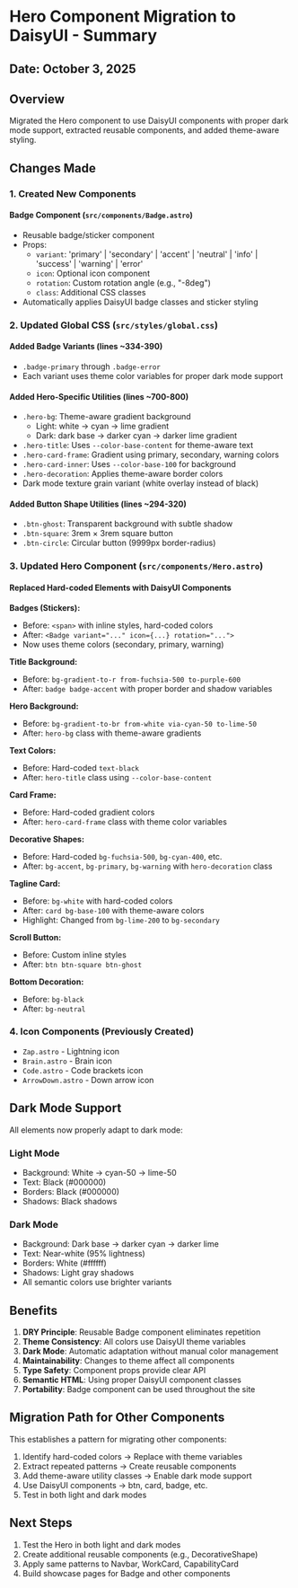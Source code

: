 # Hero Component Migration to DaisyUI - Summary

## Date: October 3, 2025

## Overview
Migrated the Hero component to use DaisyUI components with proper dark mode support, extracted reusable components, and added theme-aware styling.

## Changes Made

### 1. Created New Components

#### Badge Component (`src/components/Badge.astro`)
- Reusable badge/sticker component
- Props:
  - `variant`: 'primary' | 'secondary' | 'accent' | 'neutral' | 'info' | 'success' | 'warning' | 'error'
  - `icon`: Optional icon component
  - `rotation`: Custom rotation angle (e.g., "-8deg")
  - `class`: Additional CSS classes
- Automatically applies DaisyUI badge classes and sticker styling

### 2. Updated Global CSS (`src/styles/global.css`)

#### Added Badge Variants (lines ~334-390)
- `.badge-primary` through `.badge-error`
- Each variant uses theme color variables for proper dark mode support

#### Added Hero-Specific Utilities (lines ~700-800)
- `.hero-bg`: Theme-aware gradient background
  - Light: white → cyan → lime gradient
  - Dark: dark base → darker cyan → darker lime gradient
- `.hero-title`: Uses `--color-base-content` for theme-aware text
- `.hero-card-frame`: Gradient using primary, secondary, warning colors
- `.hero-card-inner`: Uses `--color-base-100` for background
- `.hero-decoration`: Applies theme-aware border colors
- Dark mode texture grain variant (white overlay instead of black)

#### Added Button Shape Utilities (lines ~294-320)
- `.btn-ghost`: Transparent background with subtle shadow
- `.btn-square`: 3rem × 3rem square button
- `.btn-circle`: Circular button (9999px border-radius)

### 3. Updated Hero Component (`src/components/Hero.astro`)

#### Replaced Hard-coded Elements with DaisyUI Components

**Badges (Stickers):**
- Before: `<span>` with inline styles, hard-coded colors
- After: `<Badge variant="..." icon={...} rotation="...">`
- Now uses theme colors (secondary, primary, warning)

**Title Background:**
- Before: `bg-gradient-to-r from-fuchsia-500 to-purple-600`
- After: `badge badge-accent` with proper border and shadow variables

**Hero Background:**
- Before: `bg-gradient-to-br from-white via-cyan-50 to-lime-50`
- After: `hero-bg` class with theme-aware gradients

**Text Colors:**
- Before: Hard-coded `text-black`
- After: `hero-title` class using `--color-base-content`

**Card Frame:**
- Before: Hard-coded gradient colors
- After: `hero-card-frame` class with theme color variables

**Decorative Shapes:**
- Before: Hard-coded `bg-fuchsia-500`, `bg-cyan-400`, etc.
- After: `bg-accent`, `bg-primary`, `bg-warning` with `hero-decoration` class

**Tagline Card:**
- Before: `bg-white` with hard-coded colors
- After: `card bg-base-100` with theme-aware colors
- Highlight: Changed from `bg-lime-200` to `bg-secondary`

**Scroll Button:**
- Before: Custom inline styles
- After: `btn btn-square btn-ghost`

**Bottom Decoration:**
- Before: `bg-black`
- After: `bg-neutral`

### 4. Icon Components (Previously Created)
- `Zap.astro` - Lightning icon
- `Brain.astro` - Brain icon
- `Code.astro` - Code brackets icon
- `ArrowDown.astro` - Down arrow icon

## Dark Mode Support

All elements now properly adapt to dark mode:

### Light Mode
- Background: White → cyan-50 → lime-50
- Text: Black (#000000)
- Borders: Black (#000000)
- Shadows: Black shadows

### Dark Mode
- Background: Dark base → darker cyan → darker lime
- Text: Near-white (95% lightness)
- Borders: White (#ffffff)
- Shadows: Light gray shadows
- All semantic colors use brighter variants

## Benefits

1. **DRY Principle**: Reusable Badge component eliminates repetition
2. **Theme Consistency**: All colors use DaisyUI theme variables
3. **Dark Mode**: Automatic adaptation without manual color management
4. **Maintainability**: Changes to theme affect all components
5. **Type Safety**: Component props provide clear API
6. **Semantic HTML**: Using proper DaisyUI component classes
7. **Portability**: Badge component can be used throughout the site

## Migration Path for Other Components

This establishes a pattern for migrating other components:

1. Identify hard-coded colors → Replace with theme variables
2. Extract repeated patterns → Create reusable components
3. Add theme-aware utility classes → Enable dark mode support
4. Use DaisyUI components → btn, card, badge, etc.
5. Test in both light and dark modes

## Next Steps

1. Test the Hero in both light and dark modes
2. Create additional reusable components (e.g., DecorativeShape)
3. Apply same patterns to Navbar, WorkCard, CapabilityCard
4. Build showcase pages for Badge and other components
